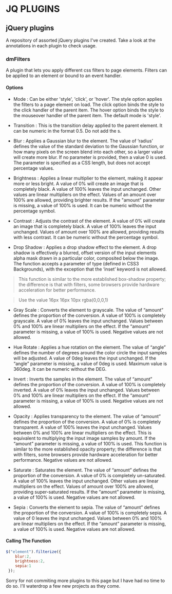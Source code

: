 # JQ PLUGINS
## jQuery plugins

A repository of assorted jQuery plugins I've created. Take a look at the annotations in each plugin
to check usage.

### dmFilters
A plugin that lets you apply different css filters to page elements. Filters can be applied to an element or bound to an event handler.
#### Options 

- Mode : Can be either 'style', 'click', or 'hover'. The style option applies the filters to a page element on load. The click option binds the style to the click handler of the parent item. The hover option binds the style to the mouseover handler of the parent item. The default mode is 'style'.

- Transition : This is the transition delay applied to the parent element. It can be numeric in the format 0.5. Do not add the s.

- Blur : Applies a Gaussian blur to the element. The value of ‘radius’ defines the value of the standard deviation to the Gaussian function, or how many pixels on the screen blend into each other, so a larger value will create more blur. If no parameter is provided, then a value 0 is used. The parameter is specified as a CSS length, but does not accept percentage values.

- Brightness : Applies a linear multiplier to the element, making it appear more or less bright. A value of 0% will create an image that is completely black. A value of 100% leaves the input unchanged. Other values are linear multipliers on the effect. Values of an amount over 100% are allowed, providing brighter results. If the "amount" parameter is missing, a value of 100% is used. It can be numeric without the percentage symbol.

- Contrast : Adjusts the contrast of the element. A value of 0% will create an image that is completely black. A value of 100% leaves the input unchanged. Values of amount over 100% are allowed, providing results with less contrast. It can be numeric without the percentage symbol.

- Drop Shadow : Applies a drop shadow effect to the element. A drop shadow is effectively a blurred, offset version of the input elements alpha mask drawn in a particular color, composited below the image. The function accepts a parameter of type (defined in CSS3 Backgrounds), with the exception that the ‘inset’ keyword is not allowed.

> This function is similar to the more established box-shadow property; the difference is that with filters, some browsers provide hardware acceleration for better performance.

> Use the value 16px 16px 10px rgba(0,0,0,1)

- Gray Scale : Converts the element to grayscale. The value of “amount” defines the proportion of the conversion. A value of 100% is completely grayscale. A value of 0% leaves the input unchanged. Values between 0% and 100% are linear multipliers on the effect. If the “amount” parameter is missing, a value of 100% is used. Negative values are not allowed.

- Hue Rotate : Applies a hue rotation on the element. The value of “angle” defines the number of degrees around the color circle the input samples will be adjusted. A value of 0deg leaves the input unchanged. If the “angle” parameter is missing, a value of 0deg is used. Maximum value is 360deg. It can be numeric without the DEG.

- Invert : Inverts the samples in the element. The value of “amount” defines the proportion of the conversion. A value of 100% is completely inverted. A value of 0% leaves the input unchanged. Values between 0% and 100% are linear multipliers on the effect. If the “amount” parameter is missing, a value of 100% is used. Negative values are not allowed.

- Opacity : Applies transparency to the element. The value of “amount” defines the proportion of the conversion. A value of 0% is completely transparent. A value of 100% leaves the input unchanged. Values between 0% and 100% are linear multipliers on the effect. This is equivalent to multiplying the input image samples by amount. If the “amount” parameter is missing, a value of 100% is used. This function is similar to the more established opacity property; the difference is that with filters, some browsers provide hardware acceleration for better performance. Negative values are not allowed.

- Saturate : Saturates the element. The value of “amount” defines the proportion of the conversion. A value of 0% is completely un-saturated. A value of 100% leaves the input unchanged. Other values are linear multipliers on the effect. Values of amount over 100% are allowed, providing super-saturated results. If the “amount” parameter is missing, a value of 100% is used. Negative values are not allowed.

- Sepia : Converts the element to sepia. The value of “amount” defines the proportion of the conversion. A value of 100% is completely sepia. A value of 0 leaves the input unchanged. Values between 0% and 100% are linear multipliers on the effect. If the “amount” parameter is missing, a value of 100% is used. Negative values are not allowed.

#### Calling The Function
``````javascript
$("element").filterize({
    blur:2,
    brightness:2,
    sepia:1
 });
 ``````
Sorry for not commiting more plugins to this page but I have had no time to do so. I'll waterdrop a few new projects as they come.
